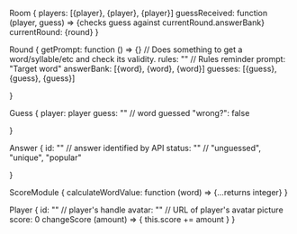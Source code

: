 Room
{
  players:            [{player}, {player}, {player}]
  guessReceived:      function (player, guess) => {checks guess against currentRound.answerBank}
  currentRound:       {round}
}

Round
{
  getPrompt:          function () => {}  // Does something to get a word/syllable/etc and check its validity.
  rules:              ""  // Rules reminder
  prompt:             "Target word"
  answerBank:         [{word}, {word}, {word}]
  guesses:            [{guess}, {guess}, {guess}]

}

Guess
{
  player:             player
  guess:              ""  // word guessed
  "wrong?":           false

}

Answer
{
  id:                 ""  // answer identified by API
  status:             ""  // "unguessed", "unique", "popular"

}

ScoreModule
{
  calculateWordValue: function (word) => {...returns integer}
}

Player
{
  id:           ""  // player's handle
  avatar:       ""  // URL of player's avatar picture
  score:        0
  changeScore (amount) => { this.score += amount }
}
